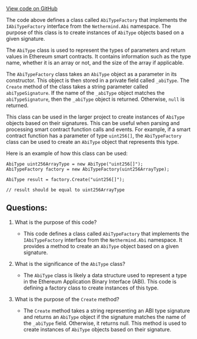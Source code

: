 [View code on GitHub](https://github.com/nethermindeth/nethermind/Nethermind.Blockchain/Contracts/Json/AbiTypeFactory.cs)

The code above defines a class called `AbiTypeFactory` that implements the `IAbiTypeFactory` interface from the `Nethermind.Abi` namespace. The purpose of this class is to create instances of `AbiType` objects based on a given signature. 

The `AbiType` class is used to represent the types of parameters and return values in Ethereum smart contracts. It contains information such as the type name, whether it is an array or not, and the size of the array if applicable. 

The `AbiTypeFactory` class takes an `AbiType` object as a parameter in its constructor. This object is then stored in a private field called `_abiType`. The `Create` method of the class takes a string parameter called `abiTypeSignature`. If the name of the `_abiType` object matches the `abiTypeSignature`, then the `_abiType` object is returned. Otherwise, `null` is returned. 

This class can be used in the larger project to create instances of `AbiType` objects based on their signatures. This can be useful when parsing and processing smart contract function calls and events. For example, if a smart contract function has a parameter of type `uint256[]`, the `AbiTypeFactory` class can be used to create an `AbiType` object that represents this type. 

Here is an example of how this class can be used:

```
AbiType uint256ArrayType = new AbiType("uint256[]");
AbiTypeFactory factory = new AbiTypeFactory(uint256ArrayType);

AbiType result = factory.Create("uint256[]");

// result should be equal to uint256ArrayType
```
## Questions: 
 1. What is the purpose of this code?
    - This code defines a class called `AbiTypeFactory` that implements the `IAbiTypeFactory` interface from the `Nethermind.Abi` namespace. It provides a method to create an `AbiType` object based on a given signature.

2. What is the significance of the `AbiType` class?
    - The `AbiType` class is likely a data structure used to represent a type in the Ethereum Application Binary Interface (ABI). This code is defining a factory class to create instances of this type.

3. What is the purpose of the `Create` method?
    - The `Create` method takes a string representing an ABI type signature and returns an `AbiType` object if the signature matches the name of the `_abiType` field. Otherwise, it returns null. This method is used to create instances of `AbiType` objects based on their signature.